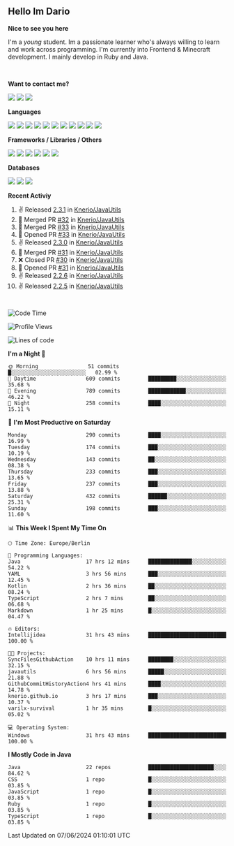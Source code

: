 <h2>Hello Im Dario</h2>

**Nice to see you here**

I'm a *young* student. Im a passionate learner who's always willing to learn and work across
programming. I'm currently into Frontend & Minecraft development. I mainly develop in Ruby and Java.

<br/>

**Want to contact me?**

<a href="https://github.com/knerio"><img src="https://img.shields.io/badge/-Github-blue?style=for-the-badge&logo=github&logoColor=white"/></a> <a href="https://discord.com/users/639416958923702292"><img src="https://img.shields.io/badge/-knerio-blue?style=for-the-badge&logo=discord&logoColor=white"/></a> <a href="https://twitch.tv/dopalos_"><img src="https://img.shields.io/badge/-twitch-blue?style=for-the-badge&logo=twitch&logoColor=white"/></a>

**Languages**

<img src="https://img.shields.io/badge/-HTML-blue?style=for-the-badge&logo=html5&logoColor=white"/> <img src="https://img.shields.io/badge/-CSS-blue?style=for-the-badge&logo=CSS3&logoColor=white"/> <img src="https://img.shields.io/badge/-Javascript-blue?style=for-the-badge&logo=javascript&logoColor=white"/> <img src="https://img.shields.io/badge/-Typescript-blue?style=for-the-badge&logo=TypeScript&logoColor=white"/> <img src="https://img.shields.io/badge/-Java-blue?style=for-the-badge&logo=java&logoColor=white"/> <img src="https://img.shields.io/badge/-Kotlin-blue?style=for-the-badge&logo=kotlin&logoColor=white"/> <img src="https://img.shields.io/badge/-SQL-blue?style=for-the-badge&logo=MYSQL&logoColor=white"/> <img src="https://img.shields.io/badge/-Markdown-blue?style=for-the-badge&logo=Markdown&logoColor=white"/> <img src="https://img.shields.io/badge/-JSON-blue?style=for-the-badge&logo=JSON&logoColor=white"/> <img src="https://img.shields.io/badge/-Git-blue?style=for-the-badge&logo=Git&logoColor=white"/> <img src="https://img.shields.io/badge/-Ruby-blue?style=for-the-badge&logo=Ruby&logoColor=white"/>
<br/>

 **Frameworks / Libraries / Others**

<img src="https://img.shields.io/badge/-Bootstrap-blue?style=for-the-badge&logo=Bootstrap&logoColor=white"/> <img src="https://img.shields.io/badge/-Node.JS-blue?style=for-the-badge&logo=node.js&logoColor=white"/> <img src="https://img.shields.io/badge/-React-blue?style=for-the-badge&logo=React&logoColor=white"/> <img src="https://img.shields.io/badge/-Express-blue?style=for-the-badge&logo=Express&logoColor=white"/> <img src="https://img.shields.io/badge/-Next.Js-blue?style=for-the-badge&logo=Next.Js&logoColor=white"/> <img src="https://img.shields.io/badge/-Ruby_On_Rails-blue?style=for-the-badge&logo=ruby-on-rails&logoColor=white"/>

**Databases**

<img src="https://img.shields.io/badge/-MongoDB-blue?style=for-the-badge&logo=mongodb&logoColor=white"/> <img src="https://img.shields.io/badge/-MariaDB-blue?style=for-the-badge&logo=MariaDB&logoColor=white"/>
<img src="https://img.shields.io/badge/-PostgreSQL-blue?style=for-the-badge&logo=PostgreSQl&logoColor=white"/>

**Recent Activiy**

<!--RECENT_ACTIVITY:start-->
1. ✌️ Released [2.3.1](https://github.com/Knerio/JavaUtils/releases/tag/2.3.1) in [Knerio/JavaUtils](https://github.com/Knerio/JavaUtils)<br>
2. 🎉 Merged PR [#32](https://github.com/Knerio/JavaUtils/pull/32) in [Knerio/JavaUtils](https://github.com/Knerio/JavaUtils)<br>
3. 🎉 Merged PR [#33](https://github.com/Knerio/JavaUtils/pull/33) in [Knerio/JavaUtils](https://github.com/Knerio/JavaUtils)<br>
4. 💪 Opened PR [#33](https://github.com/Knerio/JavaUtils/pull/33) in [Knerio/JavaUtils](https://github.com/Knerio/JavaUtils)<br>
5. ✌️ Released [2.3.0](https://github.com/Knerio/JavaUtils/releases/tag/2.3.0) in [Knerio/JavaUtils](https://github.com/Knerio/JavaUtils)<br>
6. 🎉 Merged PR [#31](https://github.com/Knerio/JavaUtils/pull/31) in [Knerio/JavaUtils](https://github.com/Knerio/JavaUtils)<br>
7. ❌ Closed PR [#30](https://github.com/Knerio/JavaUtils/pull/30) in [Knerio/JavaUtils](https://github.com/Knerio/JavaUtils)<br>
8. 💪 Opened PR [#31](https://github.com/Knerio/JavaUtils/pull/31) in [Knerio/JavaUtils](https://github.com/Knerio/JavaUtils)<br>
9. ✌️ Released [2.2.6](https://github.com/Knerio/JavaUtils/releases/tag/2.2.6) in [Knerio/JavaUtils](https://github.com/Knerio/JavaUtils)<br>
10. ✌️ Released [2.2.5](https://github.com/Knerio/JavaUtils/releases/tag/2.2.5) in [Knerio/JavaUtils](https://github.com/Knerio/JavaUtils)<br>
<!--RECENT_ACTIVITY:end-->
 
#

<!--START_SECTION:waka-->
![Code Time](http://img.shields.io/badge/Code%20Time-357%20hrs%2010%20mins-blue)

![Profile Views](http://img.shields.io/badge/Profile%20Views-1011-blue)

![Lines of code](https://img.shields.io/badge/From%20Hello%20World%20I%27ve%20Written-67.7%20thousand%20lines%20of%20code-blue)

**I'm a Night 🦉** 

```text
🌞 Morning                51 commits          █░░░░░░░░░░░░░░░░░░░░░░░░   02.99 % 
🌆 Daytime                609 commits         █████████░░░░░░░░░░░░░░░░   35.68 % 
🌃 Evening                789 commits         ████████████░░░░░░░░░░░░░   46.22 % 
🌙 Night                  258 commits         ████░░░░░░░░░░░░░░░░░░░░░   15.11 % 
```
📅 **I'm Most Productive on Saturday** 

```text
Monday                   290 commits         ████░░░░░░░░░░░░░░░░░░░░░   16.99 % 
Tuesday                  174 commits         ███░░░░░░░░░░░░░░░░░░░░░░   10.19 % 
Wednesday                143 commits         ██░░░░░░░░░░░░░░░░░░░░░░░   08.38 % 
Thursday                 233 commits         ███░░░░░░░░░░░░░░░░░░░░░░   13.65 % 
Friday                   237 commits         ███░░░░░░░░░░░░░░░░░░░░░░   13.88 % 
Saturday                 432 commits         ██████░░░░░░░░░░░░░░░░░░░   25.31 % 
Sunday                   198 commits         ███░░░░░░░░░░░░░░░░░░░░░░   11.60 % 
```


📊 **This Week I Spent My Time On** 

```text
🕑︎ Time Zone: Europe/Berlin

💬 Programming Languages: 
Java                     17 hrs 12 mins      ██████████████░░░░░░░░░░░   54.22 % 
YAML                     3 hrs 56 mins       ███░░░░░░░░░░░░░░░░░░░░░░   12.45 % 
Kotlin                   2 hrs 36 mins       ██░░░░░░░░░░░░░░░░░░░░░░░   08.24 % 
TypeScript               2 hrs 7 mins        ██░░░░░░░░░░░░░░░░░░░░░░░   06.68 % 
Markdown                 1 hr 25 mins        █░░░░░░░░░░░░░░░░░░░░░░░░   04.47 % 

🔥 Editors: 
Intellijidea             31 hrs 43 mins      █████████████████████████   100.00 % 

🐱‍💻 Projects: 
SyncFilesGithubAction    10 hrs 11 mins      ████████░░░░░░░░░░░░░░░░░   32.15 % 
javautils                6 hrs 56 mins       █████░░░░░░░░░░░░░░░░░░░░   21.88 % 
GithubCommitHistoryAction4 hrs 41 mins       ████░░░░░░░░░░░░░░░░░░░░░   14.78 % 
knerio.github.io         3 hrs 17 mins       ███░░░░░░░░░░░░░░░░░░░░░░   10.37 % 
varilx-survival          1 hr 35 mins        █░░░░░░░░░░░░░░░░░░░░░░░░   05.02 % 

💻 Operating System: 
Windows                  31 hrs 43 mins      █████████████████████████   100.00 % 
```

**I Mostly Code in Java** 

```text
Java                     22 repos            █████████████████████░░░░   84.62 % 
CSS                      1 repo              █░░░░░░░░░░░░░░░░░░░░░░░░   03.85 % 
JavaScript               1 repo              █░░░░░░░░░░░░░░░░░░░░░░░░   03.85 % 
Ruby                     1 repo              █░░░░░░░░░░░░░░░░░░░░░░░░   03.85 % 
TypeScript               1 repo              █░░░░░░░░░░░░░░░░░░░░░░░░   03.85 % 
```




 Last Updated on 07/06/2024 01:10:01 UTC
<!--END_SECTION:waka-->


